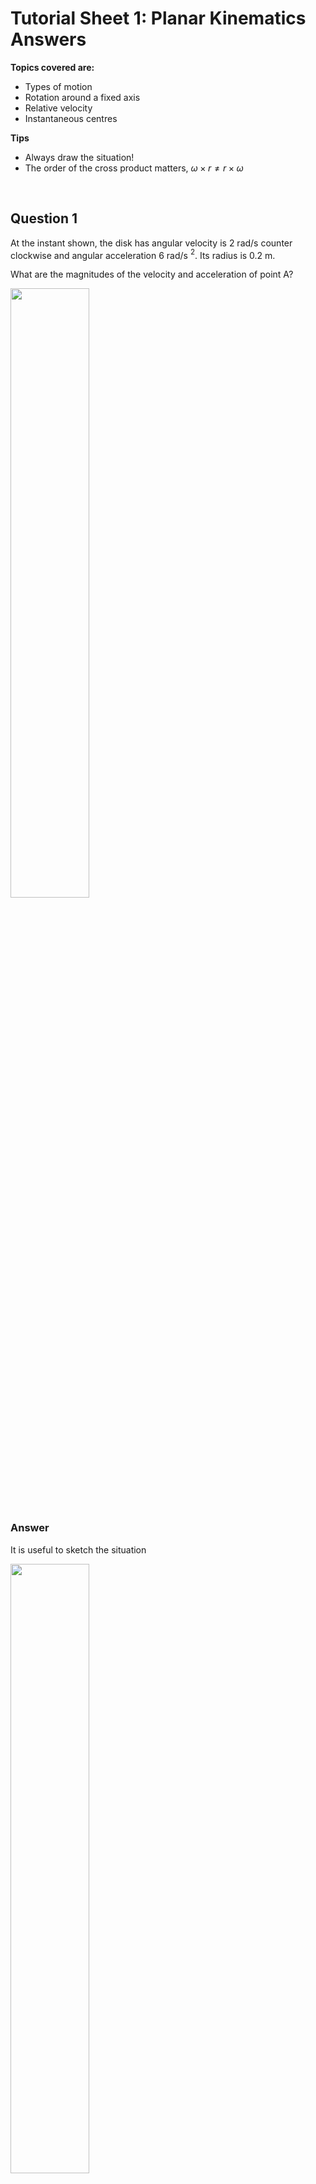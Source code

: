 <script type="text/x-mathjax-config">
  MathJax.Hub.Config({
    tex2jax: {
      inlineMath: [ ['$','$'], ["\\(","\\)"] ],
      processEscapes: true
    }
  });
</script>

<script type="text/javascript" async
  src="https://cdnjs.cloudflare.com/ajax/libs/mathjax/2.7.5/MathJax.js?config=TeX-MML-AM_CHTML">
</script>
<script type="text/javascript" src="tutorialSheetScripts.js"> </script>
<link rel="stylesheet" type="text/css" media="all" href="styles.css">


# Tutorial Sheet 1: Planar Kinematics Answers

**Topics covered are:**
- Types of motion
- Rotation around a fixed axis
- Relative velocity
- Instantaneous centres

**Tips**
- Always draw the situation! 
- The order of the cross product matters, $\omega\times r \neq r\times\omega$

<br>

## Question 1 

At the instant shown, the disk has angular velocity is 2 rad/s counter clockwise and angular acceleration 6 rad/s $^2$. Its radius is 0.2 m. 

What are the magnitudes of the velocity and acceleration of point A?

<img src = "figs\01_planar_kinematics\Q1.jpg" width="50%"> <br>


### Answer

It is useful to sketch the situation

<img src = "figs\01_planar_kinematics\Q1ans.jpg" width="50%"> <br>

Using the basic equations of motion and subbing in values, velocity can be calculated

$$ v=r \omega=0.2\times2 \\=0.4 m/s $$

The magnitude of acceleration can be calculated using the normal and tangential components, then using basic pythagoras to find the magnitude

$$ a_n=r\omega^2 = 0.2\times 2^2 \\ = 0.8 m/s^2 $$ 

$$ a_t=r\alpha = 0.2\times6 \\=1.2 m/s^2 $$

$$ |a|= \sqrt{a_n^2+a_t^2} \\ = \sqrt{0.8^2+1.2^2} \\ =1.44m/s^2 $$


## Question 2

The mass A starts from rest at t=0 and falls with a constant acceleration of 8 m/s $^2$. When the mass has fallen one meter, determine the magnitudes of: 

**(a)** The angular velocity of the pulley. <br>
**(b)** The tangential and normal components of acceleration of a point at the outer edge of the pulley.

<img src = "figs\01_planar_kinematics\Q2.jpg" width="50%"> <br>

### Answer

**(a)** a=8, u=0 (starting from rest), s=1, calculate v in order to work out everything else. Using SUVAT

$$ v^2=a^2 +2as \\ v=\sqrt{0^2+2\times 8\times1}\\=4m/s $$

Use this with the given equations

$$ v=r\omega \\ 4=0.1 \times \omega \\ \omega = 40 rad/s $$

**(b)** Using the given equations and v from before

$$ a_n =\frac{v^2}{r} = \frac{4^2}{0.1} \\= 160 m/s^2 $$

We need alpha to find tangential accel

$$ \alpha = \frac{a}{r} = \frac{8}{0.1} = 80 rad/s^2 \\
a_t = r\alpha = 0.1\times 80 \\
= 8m/s^2$$

## Question 3

**(a)**  If the bicycle’s 120 mm radius sprocket  wheel rotates through one revolution, through how many revolutions does the 45 mm gear turn? <br>
**(b)** If the angular velocity of the sprocket wheel is 1 rad/s, what is the
 angular velocity of the gear?

<img src = "figs\01_planar_kinematics\Q3.jpg" width="50%"> <br>

### Answer

Sketch the situation so it's a bit more comprehensible. 

<img src = "figs\01_planar_kinematics\Q3_ans.jpg" width="50%"> <br>

**(a)** As the gears are attached by the chain, when the large sprocket wheel rotates by a certain length, the small one must also pass that length through. Hence we can simply use ratios. 

Circumference of wheel 

$$ l = \pi d = \pi \times 0.12\times 2 \\  = 0.754 \text{ m}$$

'Length' passed through by gear

$$ 0.754 = x \times \pi \times 2 \times 0.045 \\ x=2.67 \text{ revs} $$ 

**(b)** The chain must be moving at a constant rate (velocity), therefore

$$ v_s = v_g \\ r_s\omega_s = r_g\omega_g \\ 0.12\times 1 = 0.045\times \omega_g \\ \omega_g = 2.67 rad/s $$ 


## Question 4

The disk is rotating about the origin with a constant clockwise angular velocity of 100 rpm. Determine the 𝑥 and 𝑦 components of velocity of points 𝐴 and 𝐵 (in cm/s).

<img src = "figs\01_planar_kinematics\Q4.jpg" width="50%"> <br>

### Answer

First, convert rpm to rad/s, or all the calculations will be messed up. You can do this manually - or just plug it into your calculator! 

$$ \frac{100}{60}.2\pi = 10.47 rad/s = \omega $$

Then using the basic $v=\omega r$ equation

Point A:

$$ v_x=10.47\times 8=83.77 \\
v_y=10.47\times 8=83.77 $$

In vector form

$ v_A=83.77i+83.77j $ cm/s

Point B:

$$ v_x=10.47\times 16=167.5 \\
v_y=10.47\times 0=0 $$

In vector form $ v_B=167.55j $ cm/s

## Question 5

The bar is moving in the x–y plane and is rotating in the counterclockwise direction. The magnitude of the velocity of point A relative to point B is 8 m/s. Relative to a nonrotating referenece frame with origin A, what is the 

**(a)** Angular velocity of the bar. <br>
**(b)**  Velocity of B relative to the reference frame in vector form.


<img src = "figs\01_planar_kinematics\Q5.jpg" width="50%"> <br>

### Answer

**(a)**  

$$ \omega = \frac{v}{r} = \frac{8}{2} \\ = 4 rad/s $$

**(b)**  As we are dealing with vectors, we need to use the cross product. This is really important from now on so make sure you are comfortable with calculating this. I recommend the method below, but whatever works for you!

<img src = "figs\01_planar_kinematics\Q5ans.jpg" width="50%"> <br>

To calculate velocity of B

$$ v_B = \omega\times r \\ = 4k \times 2(cos(30)i+sin(30)j) = \begin{vmatrix}
i & j & k\\
0 & 0 & 4 \\
2cos(30) & 2sin(30) & 0
\end{vmatrix} $$

Using my cross product method

$$ 0\times0i-4\times2sin(30)i+4\times2cos(30)j-0\times0j+0\times2sin(30)i-0\times2cos(30k) \\
= -4i + 6.93j$$ 

## Question 6

The bar is rotating in the counterclockwise direction with angular velocity ω. The magnitude of the velocity of point A relative to point B is 6 m/s. Determine the velocity of point B (relative to the origin).

<img src = "figs\01_planar_kinematics\Q6.jpg" width="50%"> <br>

### Answer

The distance B from A can be simply found

$$ r_{A/B}=\sqrt{(0.4+0.4)^2+(0.4+0.2)^2} $$

The angular velocity of the bar is constant through the whole bar

$$ v_{A/B}=\omega. r_{A/B} \\ \omega= \frac{6}{1}=6 rad/s$$ 

From there, velocity of B can be calculated as normal

$$ v_B=\omega \times r_B = 6k \times (0.4i-0.2j) \\ v_B = 1.2i+2.4j \text{ m/s}$$

Remember to use the cross product!

## Question 7

The helicopter is in planar motion in  the x–y plane. At the instant shown, the position of its center of mass, G, is x=2m, y=2.5m, and its velocity is $v_G=12i+4j$ (m/s). The position of point T, where the tail rotor is mounted, is x= −3.5m, y=4.5m. The helicopter’s angular velocity is 0.2 rad/s clockwise. What is the velocity of point T?

<img src = "figs\01_planar_kinematics\Q7.jpg" width="50%"> <br>

## Answer

Draw the situation

<img src = "figs\01_planar_kinematics\Q7a.jpg" width="50%"> <br>

We currently only know the velocity of G. To find the velocity of T, we need to find the velocity of T from G, and add the velocity of G. See it as velocity 'origin to G + G to T'.

$$ r_{T/G}= (-3.5-2)i+(4.5-2.5)j=-5.5i+2j \text{ m} $$

$$ v_T=v_G +\omega \times r_{T/G} \\ = 12i+4j + 
\begin{vmatrix}
i & j & k\\
0 & 0 & -0.2 \\
-5.5 & 2 & 0
\end{vmatrix} \\
=12.4i+5.1j \text{ m/s}  $$

## Question 8

At the instant shown, the piston’s velocity is $v_C = −14i$ m/s. What is the angular velocity of the crank AB, which rotates around A?

<img src = "figs\01_planar_kinematics\Q8.jpg" width="50%"> <br>


### Answer

Looking at the mechanism, we can see that C is limited to only i. Also knowing that A is static, we can set up some equations.  

$$ v_B=v_A +\omega_{BA} \times r_{BA} \\ 0+\omega_{BA}k \times (0.05i+0.05j) \\ = -0.05 \omega_{BA}i + 0.05 \omega_{BA}j$$

$$v_B=v_C +\omega_{BC} \times r_{BC} \\ -14i+\omega_{BC}k \times (0.175i-0.05j) \\ = -14i -0.05 \omega_{BC}i -0.175 \omega_{BC}j$$

Then analyse looking at each component of velocity

$$(i) -0.05 \omega_{BA}+0.05 \omega_{BC} =-14 \\ (j) 0.05 \omega_{BA}=-0.175 \omega_{BC} $$ 

And using simultaneous equations

$$ \omega_{BA}=218 \text{ rad/s} $$

## Question 9

Points A and B of the 2 m bar slide on the plane surfaces. Point B is moving to the right at 3 m/s. What is the velocity of the midpoint G of the bar?

<img src = "figs\01_planar_kinematics\Q9.jpg" width="50%"> <br>

### Answer

Take advantage of the constraints from the floor and wall to solve this; the velocity of A has only j component, the velocity of B has only i.

$$ v_A = v_B +\omega \times r_{A/B} \\ v_Aj=3i+  \begin{vmatrix}
i & j & k\\
0 & 0 & \omega \\
-2\cos(70) & 2\sin(70) & 0
\end{vmatrix}  \\ v_A=-1.88\omega i -0.7\omega j +3 i$$

Now equate i and j components

$$ (i) 0=-1.88\omega +3 \rightarrow \omega=1.6 \\ (j) v_A=-0.7\omega$$

Now work out the velocity of G. You can do this from point B or point A (using the above relation) but given point B's velocity is given in the question, I'd advise you to go from point B just in case you make a mistake. 

$$ v_G = v_B +\omega \times r_{G/B}  \\ v_G=3i+  \begin{vmatrix}
i & j & k\\
0 & 0 & 1.6 \\
-\cos(70) & \sin(70) & 0
\end{vmatrix} \\ = 1.5i- 0.547j \text{ m/s}$$

## Question 10

Bar AB rotates in the counterclockwise direction at 6 rad/s. Determine the angular velocity of bar BD and the velocity of point D.

<img src = "figs\01_planar_kinematics\Q10.jpg" width="50%"> <br>


### Answer

Looking at the mechanism we can determine some key constraints that will help us solve this. A is a fixed centre of rotation so has zero velocity. C has only an i component.

First calculate $v_B$ from point A

$$ v_B=v_A + \omega_{AB}\times r_{B/A} \\ =0 + 6k \times 0.32i \\ = 1.92j$$

We can then need to calculate $\omega_{BD}$ (which is the same as $\omega_{BC}$). We can do this using the calculated $v_B$ and the constraints we know about C

$$ v_C=v_B + \omega_{BC}\times r_{C/B} \\ = 0.48\omega_{BC} i+0.24 \omega_{BC} j+1.92j $$

Now analyse components

$$(i) v_C=0.48\omega_{BC} \\ (j) 0=1.92+0.24 \omega_{BC} $$

Solving 

$$ \omega_{BC}=-8k \\ v_C = 3.84i $$

Now to calculate velocity of D 

$$ v_D=v_B + \omega_{BD}\times r_{D/B} \\ = 1.92j + \begin{vmatrix}
i & j & k\\
0 & 0 & -8 \\
0.4 & 0.8 & 0
\end{vmatrix} \\ v_D=6.4i-1.28j$$

## Question 11

The horizontal member ADE supporting the scoop is stationary. If the link BD is rotating in the clockwise direction at 1 rad/s,what is the angular velocity of the scoop?

<img src = "figs\01_planar_kinematics\Q11.jpg" width="50%"> <br>

### Answer

This question relies on calculating a lot of velocities relative to each other, so be careful with carrying over errors!

$$ v_B=v_D+\omega_{BD} \times r_{B/D} \\ = 0 + \begin{vmatrix}
i & j & k\\
0 & 0 & -1 \\
0.31 & 0.61 & 0
\end{vmatrix} = 0.61i-0.31j $$

Then if we write multiple expressions for $v_C$ we can make simultaneous equations to solve the question

$$ v_C = v_B + \omega_{BC} \times r_{C/B} \\ 0.61i-0.31j + 
\begin{vmatrix}
i & j & k\\
0 & 0 & \omega_{BC} \\
0.76 & -0.15 & 0
\end{vmatrix} \\ = 0.61i-0.31j +0.15\omega_{BC}i+0.76\omega_{BC}j $$

$$ v_C = v_E + \omega_{CE} \times r_{C/E} \\ 0 + 
\begin{vmatrix}
i & j & k\\
0 & 0 & \omega_{CE} \\
0 & 0.46 & 0
\end{vmatrix} \\ = -0.46\omega_{CE}i $$

Equating $v_C$ expressions in terms of i and j components

$$ (i) -0.46\omega_{CE} = 0.61+0.15\omega_{BC} \\(j) 0 = 0.31+0.76\omega_{BC} $$

Hence

$$ \omega_{BC}=0.4 \text{ rad/s} \\\omega_{CE}=-1.47 \text{ rad/s} $$

Where CE is the scoop!

## Question 12

The velocity of point O of the bat is $v_O$ =−1.83i− 4.27j m/s, and the bat rotates about the z axis with a counterclockwise angular velocity of 4 rad/s. What are the x and y coordinates of the bat’s instantaneous center?

<img src = "figs\01_planar_kinematics\Q12.jpg" width="50%"> <br>

### Answer

Arbitrarily place the instentaneous center. It doesn't really matter where - as long as you have signs right the maths will correct itself. 

<img src = "figs\01_planar_kinematics\Q12ans.jpg" width="50%"> <br>

Say the coordinates of the instantaneous center is $(x_I, y_I)$, you then work it all out as O from I (as I has zero velocity)

$$ v_O=−1.83i− 4.27j=\omega\times r_{O/I} = \begin{vmatrix}
i & j & k\\
0 & 0 & 4 \\
-x_I & -y_I & 0
\end{vmatrix} = 4y_I i-4x_I j $$

Equate terms to find the coordinates

$$ (i) -1.83 = 4y_C \rightarrow y_C=-0.46 \\  (j) -4.27 = -4x_C \rightarrow x_C=1.07 \\ (1.07,-0.46) \text{ m}$$

## Question 13
Points A and B of the 1m bar slide on the plane surfaces. The velocity of B is $v_B$ = 2i m/s.

**(a)** What are the coordinates of the instantaneous center of the bar? <br>
**(b)** Use the instantaneous center to determine the velocity at A.

<img src = "figs\01_planar_kinematics\Q9.jpg" width="50%"> <br>

### Answer

Just as in Q9, the bar is constrained A in j, B in i. 

**(a)** Work this out using geometry. Draw perpendiculars to the velocity vectors at A and B.

<img src = "figs\01_planar_kinematics\Q13ans.jpg" width="50%"> <br>

$$ (\sin(20), \cos(20))  \\ = (0.34, 0.94) $$

**(b)** Find the angular velocity of the bar

 $$ v_B=2i = v_I+\omega \times r_{O/I} \\ 2 = 0.94\omega \rightarrow \omega=2.13 \text{ rad/s} $$

 Then the velocity of A from the instantaneous center

$$ v_A = v_I+\omega \times r_{A/I} \\ = 0+2.13k\times -0.34i \\ = -0.23j \text{ m/s} $$

<br><br>

